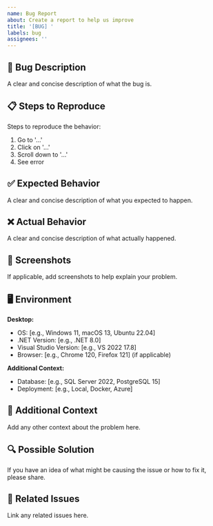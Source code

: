```yaml
---
name: Bug Report
about: Create a report to help us improve
title: '[BUG] '
labels: bug
assignees: ''
---
```


## 🐛 Bug Description

A clear and concise description of what the bug is.

## 📋 Steps to Reproduce

Steps to reproduce the behavior:

1. Go to '...'
2. Click on '...'
3. Scroll down to '...'
4. See error

## ✅ Expected Behavior

A clear and concise description of what you expected to happen.

## ❌ Actual Behavior

A clear and concise description of what actually happened.

## 📸 Screenshots

If applicable, add screenshots to help explain your problem.

## 🖥️ Environment

**Desktop:**
- OS: [e.g., Windows 11, macOS 13, Ubuntu 22.04]
- .NET Version: [e.g., .NET 8.0]
- Visual Studio Version: [e.g., VS 2022 17.8]
- Browser: [e.g., Chrome 120, Firefox 121] (if applicable)

**Additional Context:**
- Database: [e.g., SQL Server 2022, PostgreSQL 15]
- Deployment: [e.g., Local, Docker, Azure]

## 📝 Additional Context

Add any other context about the problem here.

## 🔍 Possible Solution

If you have an idea of what might be causing the issue or how to fix it, please share.

## 📎 Related Issues

Link any related issues here.
